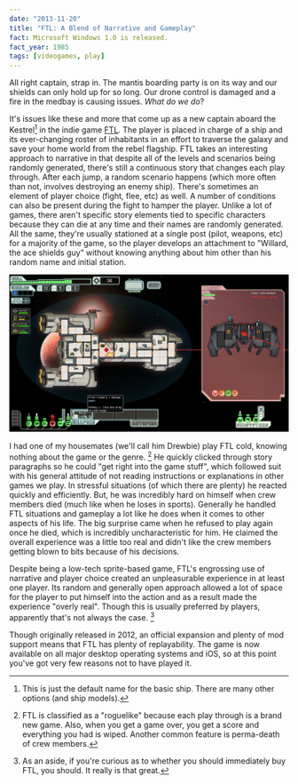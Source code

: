```yaml
---
date: "2013-11-20"
title: "FTL: A Blend of Narrative and Gameplay"
fact: Microsoft Windows 1.0 is released.
fact_year: 1985
tags: [videogames, play]
---
```


All right captain, strap in. The mantis boarding party is on its way and our shields can only hold up for so long. Our drone control is damaged and a fire in the medbay is causing issues. _What do we do_?

<!-- readmore has to come before the first footnote -->

It's issues like these and more that come up as a new captain aboard the Kestrel[^1] in the indie game [FTL](http://www.ftlgame.com). The player is placed in charge of a ship and its ever-changing roster of inhabitants in an effort to traverse the galaxy and save your home world from the rebel flagship. FTL takes an interesting approach to narrative in that despite all of the levels and scenarios being randomly generated, there's still a continuous story that changes each play through. After each jump, a random scenario happens (which more often than not, involves destroying an enemy ship). There's sometimes an element of player choice (fight, flee, etc) as well. A number of conditions can also be present during the fight to hamper the player. Unlike a lot of games, there aren't specific story elements tied to specific characters because they can die at any time and their names are randomly generated. All the same, they're usually stationed at a single post (pilot, weapons, etc) for a majority of the game, so the player develops an attachment to "Willard, the ace shields guy" without knowing anything about him other than his random name and initial station.

![](./images/ftl.jpg)

I had one of my housemates (we'll call him Drewbie) play FTL cold, knowing nothing about the game or the genre. [^2] He quickly clicked through story paragraphs so he could "get right into the game stuff", which followed suit with his general attitude of not reading instructions or explanations in other games we play. In stressful situations (of which there are plenty) he reacted quickly and efficiently. But, he was incredibly hard on himself when crew members died (much like when he loses in sports). Generally he handled FTL situations and gameplay a lot like he does when it comes to other aspects of his life. The big surprise came when he refused to play again once he died, which is incredibly uncharacteristic for him. He claimed the overall experience was a little too real and didn't like the crew members getting blown to bits because of his decisions.

Despite being a low-tech sprite-based game, FTL's engrossing use of narrative and player choice created an unpleasurable experience in at least one player. Its random and generally open approach allowed a lot of space for the player to put himself into the action and as a result made the experience "overly real". Though this is usually preferred by players, apparently that's not always the case. [^3]

Though originally released in 2012, an official expansion and plenty of mod support means that FTL has plenty of replayability. The game is now available on all major desktop operating systems and iOS, so at this point you've got very few reasons not to have played it.

[^1]: This is just the default name for the basic ship. There are many other options (and ship models).
[^2]: FTL is classified as a "roguelike" because each play through is a brand new game. Also, when you get a game over, you get a score and everything you had is wiped. Another common feature is perma-death of crew members.
[^3]: As an aside, if you're curious as to whether you should immediately buy FTL, you should. It really is that great.
